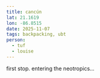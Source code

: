 ```yaml
---
title: cancún
lat: 21.1619
lon: -86.8515
date: 2025-11-07
tags: backpacking, ubt
person:
  - tuf
  - louise
---
```


first stop. entering the neotropics...